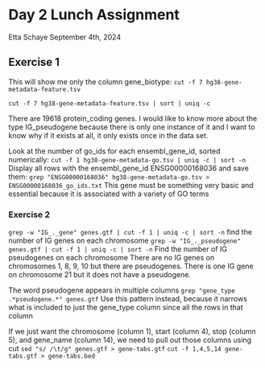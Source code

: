 # Day 2 Lunch Assignment
Etta Schaye
September 4th, 2024

## Exercise 1 
This will show me only the column gene_biotype: ```cut -f 7 hg38-gene-metadata-feature.tsv``` 

```cut -f 7 hg38-gene-metadata-feature.tsv | sort | uniq -c```

There are 19618 protein_coding genes.
I would like to know more about the type IG_pseudogene because there is only one instance of it and I want to know why if it exists at all, it only exists once in the data set.

Look at the number of go_ids for each ensembl_gene_id, sorted numerically: ``` cut -f 1 hg38-gene-metadata-go.tsv | uniq -c | sort -n ``` 
Display all rows with the ensembl_gene_id ENSG00000168036 and save them: ```grep "ENSG00000168036" hg38-gene-metadata-go.tsv > ENSG00000168036_go_ids.txt```
This gene must be something very basic and essential because it is associated with a variety of GO terms

### Exercise 2
```grep -w "IG_._gene" genes.gtf | cut -f 1 | uniq -c | sort -n```
find the number of IG genes on each chromosome 
```grep -w "IG_._pseudogene" genes.gtf | cut -f 1 | uniq -c | sort -n```
Find the number of IG pseudogenes on each chromosome 
There are no IG genes on chromosomes 1, 8, 9, 10 but there are pseudogenes. There is one IG gene on chromosome 21 but it does not have a pseudogene.

The word pseudogene appears in multiple columns 
```grep "gene_type .*pseudogene.*" genes.gtf``` 
Use this pattern instead, because it narrows what is included to just the gene_type column since all the rows in that column 

If we just want the chromosome (column 1), start (column 4), stop (column 5), and gene_name (column 14), we need to pull out those columns using cut
```sed "s/ /\t/g" genes.gtf > gene-tabs.gtf```
```cut -f 1,4,5,14 gene-tabs.gtf > gene-tabs.bed```